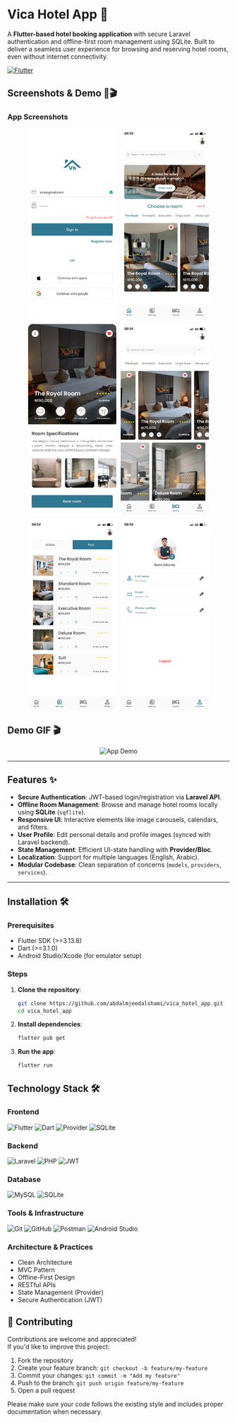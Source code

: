# Vica Hotel App 🏨

A **Flutter-based hotel booking application** with secure Laravel authentication and offline-first room management using SQLite. Built to deliver a seamless user experience for browsing and reserving hotel rooms, even without internet connectivity.

[![Flutter](https://img.shields.io/badge/Flutter-3.13.8-blue.svg)](https://flutter.dev)

## Screenshots & Demo 📸🎬  

### App Screenshots

<div align="center" style="display: flex; flex-wrap: wrap; justify-content: center; gap: 10px;">
  <img src="assets/images/screenshots/login.png" alt="Login Screen" width="200" />
  <img src="assets/images/screenshots/main_page.png" alt="Main Page" width="200" />
  <img src="assets/images/screenshots/Single room.png" alt="Single Room" width="200" />
  <img src="assets/images/screenshots/Rooms.png" alt="Rooms List" width="200" />
  <img src="assets/images/screenshots/Past Bookings.png" alt="Past Bookings" width="200" />
  <img src="assets/images/screenshots/Account.png" alt="Account Screen" width="200" />
</div>


## Demo GIF 🎬  
<p align="center">
  <img src="assets/gifs/app-demo.gif" alt="App Demo" width="300" />
</p>

---

## Features ✨
- **Secure Authentication**: JWT-based login/registration via **Laravel API**.
- **Offline Room Management**: Browse and manage hotel rooms locally using **SQLite** (`sqflite`).
- **Responsive UI**: Interactive elements like image carousels, calendars, and filters.
- **User Profile**: Edit personal details and profile images (synced with Laravel backend).
- **State Management**: Efficient UI-state handling with **Provider/Bloc**.
- **Localization**: Support for multiple languages (English, Arabic).
- **Modular Codebase**: Clean separation of concerns (`models`, `providers`, `services`).

---

## Installation 🛠️
### Prerequisites
- Flutter SDK (>=3.13.8)
- Dart (>=3.1.0)
- Android Studio/Xcode (for emulator setup)

### Steps
1. **Clone the repository**:
   ```bash
   git clone https://github.com/abdalmjeedalshami/vica_hotel_app.git
   cd vica_hotel_app

2. **Install dependencies**:
   ```bash
   flutter pub get

3. **Run the app**:
   ```bash
   flutter run

## Technology Stack 🛠️

### Frontend
<p align="left">
  <img src="https://img.shields.io/badge/Flutter-02569B?logo=flutter&logoColor=white" alt="Flutter" />
  <img src="https://img.shields.io/badge/Dart-0175C2?logo=dart&logoColor=white" alt="Dart" />
  <img src="https://img.shields.io/badge/Provider-5C6BC0?logo=flutter&logoColor=white" alt="Provider" />
  <img src="https://img.shields.io/badge/SQLite-003B57?logo=sqlite&logoColor=white" alt="SQLite" />
</p>

### Backend
<p align="left">
  <img src="https://img.shields.io/badge/Laravel-FF2D20?logo=laravel&logoColor=white" alt="Laravel" />
  <img src="https://img.shields.io/badge/PHP-777BB4?logo=php&logoColor=white" alt="PHP" />
  <img src="https://img.shields.io/badge/JWT-000000?logo=json-web-tokens&logoColor=white" alt="JWT" />
</p>

### Database
<p align="left">
  <img src="https://img.shields.io/badge/MySQL-4479A1?logo=mysql&logoColor=white" alt="MySQL" />
  <img src="https://img.shields.io/badge/SQLite-003B57?logo=sqlite&logoColor=white" alt="SQLite" />
</p>

### Tools & Infrastructure
<p align="left">
  <img src="https://img.shields.io/badge/Git-F05032?logo=git&logoColor=white" alt="Git" />
  <img src="https://img.shields.io/badge/GitHub-181717?logo=github&logoColor=white" alt="GitHub" />
  <img src="https://img.shields.io/badge/Postman-FF6C37?logo=postman&logoColor=white" alt="Postman" />
  <img src="https://img.shields.io/badge/Android_Studio-3DDC84?logo=android-studio&logoColor=white" alt="Android Studio" />
</p>

### Architecture & Practices
- Clean Architecture
- MVC Pattern
- Offline-First Design
- RESTful APIs
- State Management (Provider)
- Secure Authentication (JWT)

## 🤝 Contributing

Contributions are welcome and appreciated!  
If you'd like to improve this project:

1. Fork the repository
2. Create your feature branch: `git checkout -b feature/my-feature`
3. Commit your changes: `git commit -m "Add my feature"`
4. Push to the branch: `git push origin feature/my-feature`
5. Open a pull request

Please make sure your code follows the existing style and includes proper documentation when necessary.
